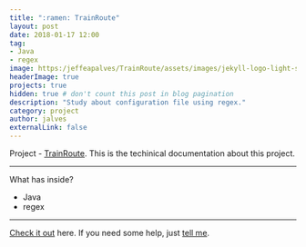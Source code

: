 ```yaml
---
title: ":ramen: TrainRoute"
layout: post
date: 2018-01-17 12:00
tag:    
- Java
- regex
image: https:/jeffeapalves/TrainRoute/assets/images/jekyll-logo-light-solid.png
headerImage: true
projects: true
hidden: true # don't count this post in blog pagination
description: "Study about configuration file using regex."
category: project
author: jalves
externalLink: false
---
```



 Project - [TrainRoute](https://jeffeapalves.github.io/TrainRoute/). This is the techinical documentation about this project.

---

What has inside?

- Java
- regex

---

[Check it out](http://jeffeapalves.github.io/TrainRoute/) here.
If you need some help, just [tell me](http://github.com/jeffeapalves/TrainsRoute/issues).
